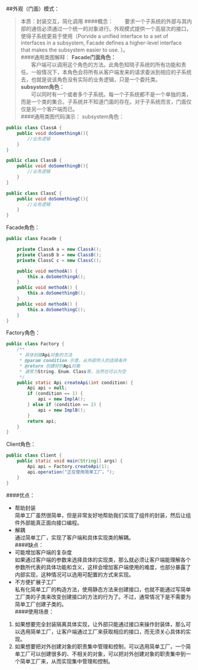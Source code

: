 ##外观（门面）模式：
>本质：封装交互，简化调用
####概念：
&nbsp;&nbsp;&nbsp;&nbsp;&nbsp;&nbsp;&nbsp;要求一个子系统的外部与其内部的通信必须通过一个统一的对象进行。外观模式提供一个高层次的接口，使得子系统更易于使用（Porvide a unified interface to a set of interfaces in a subsystem, Facade defines a higher-level interface that makes the subsystem easier to use. ）。     
####通用类图解释：
**Facade门面角色：**  
&nbsp;&nbsp;&nbsp;&nbsp;&nbsp;&nbsp;&nbsp;客户端可以调用这个角色的方法。此角色知晓子系统的所有功能和责任。一般情况下，本角色会将所有从客户端发来的请求委派到相应的子系统去，也就是说该角色没有实际的业务逻辑，只是一个委托类。  
**subsystem角色：**  
&nbsp;&nbsp;&nbsp;&nbsp;&nbsp;&nbsp;&nbsp;可以同时有一个或者多个子系统。每一个子系统都不是一个单独的类，而是一个类的集合。子系统并不知道门面的存在。对于子系统而言，门面仅仅是另一个客户端而已。  
####通用类图代码演示：
subsystem角色：
```java
public class ClassA {
    public void doSomethingA(){
        //业务逻辑
    }
}

public class ClassB {
    public void doSomethingB(){
        //业务逻辑
    }
}

public class ClassC {
    public void doSomethingC(){
        //业务逻辑
    }
}
```
Facade角色：
```java
public class Facade {

    private ClassA a = new ClassA();
    private ClassB b = new ClassB();
    private ClassC c = new ClassC();

    public void methodA() {
        this.a.doSomethingA();
    }
    public void methodA() {
        this.a.doSomethingB();
    }
    public void methodA() {
        this.a.doSomethingC();
    }
}
```
Factory角色：
```java
public class Factory {
    /**
     * 具体创建Api对象的方法
     * @param condition 示意，从外部传入的选择条件
     * @return 创建好的Api对象
     * 通常为String、Enum、Class等，当然也可以为空
     */
    public static Api createApi(int condition) {
        Api api = null;
        if (condition == 1) {
            api = new ImplA();
        } else if (condition == 2) {
            api = new ImplB();
        }
        return api;
    }
}
```
Client角色：
```java
public class Client {
    public static void main(String[] args) {
        Api api = Factory.createApi(1);
        api.operation("正在使用简单工厂。");
    }
}
```
####优点：
* 帮助封装  
简单工厂虽然很简单，但是非常友好地帮助我们实现了组件的封装，然后让组件外部能真正面向接口编程。  
* 解耦  
通过简单工厂，实现了客户端和具体实现类的解耦。  
####缺点：
* 可能增加客户端的复杂度  
如果通过客户端的参数来选择具体的实现类，那么就必须让客户端能理解各个参数所代表的具体功能和含义，这样会增加客户端使用的难度，也部分暴露了内部实现，这种情况可以选用可配置的方式来实现。  
* 不方便扩展子工厂  
私有化简单工厂的构造方法，使用静态方法来创建接口，也就不能通过写简单工厂类的子类来改变创建接口的方法的行为了。不过，通常情况下是不需要为简单工厂创建子类的。  
####使用场景：
1. 如果想要完全封装隔离具体实现，让外部只能通过接口来操作封装体，那么可以选用简单工厂，让客户端通过工厂来获取相应的接口，而无须关心具体的实现。  
2. 如果想要把对外创建对象的职责集中管理和控制，可以选用简单工厂，一个简单工厂可以创建很多的、不相关的对象，可以把对外创建对象的职责集中到一个简单工厂来，从而实现集中管理和控制。  